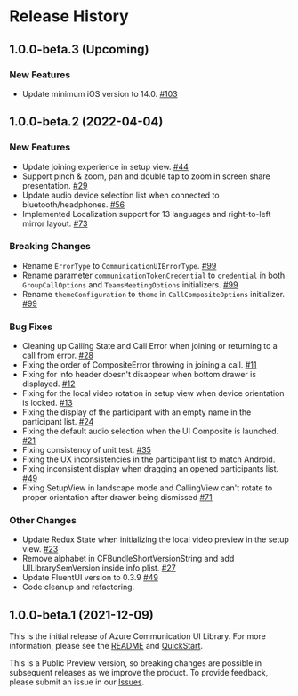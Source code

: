 # Release History
## 1.0.0-beta.3 (Upcoming)
### New Features
- Update minimum iOS version to 14.0. [#103](https://github.com/Azure/communication-ui-library-ios/pull/103)

## 1.0.0-beta.2 (2022-04-04)
### New Features
- Update joining experience in setup view. [#44](https://github.com/Azure/communication-ui-library-ios/pull/44)
- Support pinch & zoom, pan and double tap to zoom in screen share presentation. [#29](https://github.com/Azure/communication-ui-library-ios/pull/29)
- Update audio device selection list when connected to bluetooth/headphones. [#56](https://github.com/Azure/communication-ui-library-ios/pull/56)
- Implemented Localization support for 13 languages and right-to-left mirror layout. [#73](https://github.com/Azure/communication-ui-library-ios/pull/73) 
 
### Breaking Changes
- Rename `ErrorType` to `CommunicationUIErrorType`. [#99](https://github.com/Azure/communication-ui-library-ios/pull/99)
- Rename parameter `communicationTokenCredential` to `credential` in both `GroupCallOptions` and `TeamsMeetingOptions` initializers. [#99](https://github.com/Azure/communication-ui-library-ios/pull/99)
- Rename `themeConfiguration` to `theme` in `CallCompositeOptions` initializer. [#99](https://github.com/Azure/communication-ui-library-ios/pull/99)

### Bug Fixes
- Cleaning up Calling State and Call Error when joining or returning to a call from error. [#28](https://github.com/Azure/communication-ui-library-ios/pull/28)
- Fixing the order of CompositeError throwing in joining a call. [#11](https://github.com/Azure/communication-ui-library-ios/pull/11)
- Fixing for info header doesn't disappear when bottom drawer is displayed. [#12](https://github.com/Azure/communication-ui-library-ios/pull/12)
- Fixing for the local video rotation in setup view when device orientation is locked. [#13](https://github.com/Azure/communication-ui-library-ios/pull/13)
- Fixing the display of the participant with an empty name in the participant list. [#24](https://github.com/Azure/communication-ui-library-ios/pull/24)
- Fixing the default audio selection when the UI Composite is launched. [#21](https://github.com/Azure/communication-ui-library-ios/pull/21)
- Fixing consistency of unit test. [#35](https://github.com/Azure/communication-ui-library-ios/pull/35)
- Fixing the UX inconsistencies in the participant list to match Android.
- Fixing inconsistent display when dragging an opened participants list. [#49](https://github.com/Azure/communication-ui-library-ios/pull/49)
- Fixing SetupView in landscape mode and CallingView can't rotate to proper orientation after drawer being dismissed [#71](https://github.com/Azure/communication-ui-library-ios/pull/71)

### Other Changes
- Update Redux State when initializing the local video preview in the setup view. [#23](https://github.com/Azure/communication-ui-library-ios/pull/23)
- Remove alphabet in CFBundleShortVersionString and add UILibrarySemVersion inside info.plist. [#27](https://github.com/Azure/communication-ui-library-ios/pull/27)
- Update FluentUI version to 0.3.9 [#49](https://github.com/Azure/communication-ui-library-ios/pull/49)
- Code cleanup and refactoring.


## 1.0.0-beta.1 (2021-12-09)
This is the initial release of Azure Communication UI Library. For more information, please see the [README](README.md) and [QuickStart](https://docs.microsoft.com/en-us/azure/communication-services/quickstarts/ui-library/get-started-call?tabs=kotlin&pivots=platform-ios).

This is a Public Preview version, so breaking changes are possible in subsequent releases as we improve the product. To provide feedback, please submit an issue in our [Issues](https://github.com/Azure/communication-ui-library-ios/issues).
